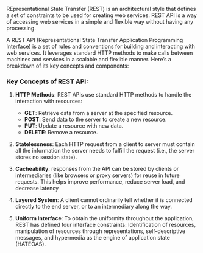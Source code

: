 REpresentational State Transfer (REST) is an architectural style that defines a set of constraints to be used for creating web services. REST API is a way of accessing web services in a simple and flexible way without having any processing.

A REST API (Representational State Transfer Application Programming Interface) is a set of rules and conventions for building and interacting with web services. It leverages standard HTTP methods to make calls between machines and services in a scalable and flexible manner. Here’s a breakdown of its key concepts and components:

### Key Concepts of REST API:

1. **HTTP Methods**: REST APIs use standard HTTP methods to handle the interaction with resources:
   - **GET**: Retrieve data from a server at the specified resource.
   - **POST**: Send data to the server to create a new resource.
   - **PUT**: Update a resource with new data.
   - **DELETE**: Remove a resource.

2. **Statelessness**: Each HTTP request from a client to server must contain all the information the server needs to fulfill the request (i.e., the server stores no session state).

3. **Cacheability**: responses from the API can be stored by clients or intermediaries (like browsers or proxy servers) for reuse in future requests. This helps improve performance, reduce server load, and decrease latency

4. **Layered System**: A client cannot ordinarily tell whether it is connected directly to the end server, or to an intermediary along the way.

5. **Uniform Interface**: To obtain the uniformity throughout the application, REST has defined four interface constraints: Identification of resources, manipulation of resources through representations, self-descriptive messages, and hypermedia as the engine of application state (HATEOAS).